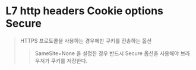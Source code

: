 # L7 http headers Cookie options Secure

> HTTPS 프로토콜을 사용하는 경우에만 쿠키를 전송하는 옵션
>
> > SameSite=None 을 설정한 경우 반드시 Secure 옵션을 사용해야 브라우저가 쿠키를 저장한다.
